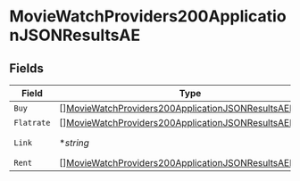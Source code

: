 # MovieWatchProviders200ApplicationJSONResultsAE


## Fields

| Field                                                                                                                                         | Type                                                                                                                                          | Required                                                                                                                                      | Description                                                                                                                                   | Example                                                                                                                                       |
| --------------------------------------------------------------------------------------------------------------------------------------------- | --------------------------------------------------------------------------------------------------------------------------------------------- | --------------------------------------------------------------------------------------------------------------------------------------------- | --------------------------------------------------------------------------------------------------------------------------------------------- | --------------------------------------------------------------------------------------------------------------------------------------------- |
| `Buy`                                                                                                                                         | [][MovieWatchProviders200ApplicationJSONResultsAEBuy](../../models/operations/moviewatchproviders200applicationjsonresultsaebuy.md)           | :heavy_minus_sign:                                                                                                                            | N/A                                                                                                                                           |                                                                                                                                               |
| `Flatrate`                                                                                                                                    | [][MovieWatchProviders200ApplicationJSONResultsAEFlatrate](../../models/operations/moviewatchproviders200applicationjsonresultsaeflatrate.md) | :heavy_minus_sign:                                                                                                                            | N/A                                                                                                                                           |                                                                                                                                               |
| `Link`                                                                                                                                        | **string*                                                                                                                                     | :heavy_minus_sign:                                                                                                                            | N/A                                                                                                                                           | https://www.themoviedb.org/movie/550-fight-club/watch?locale=AE                                                                               |
| `Rent`                                                                                                                                        | [][MovieWatchProviders200ApplicationJSONResultsAERent](../../models/operations/moviewatchproviders200applicationjsonresultsaerent.md)         | :heavy_minus_sign:                                                                                                                            | N/A                                                                                                                                           |                                                                                                                                               |